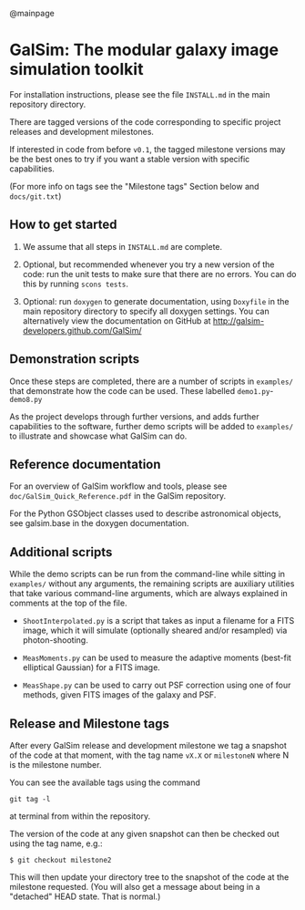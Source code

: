 @mainpage

# GalSim: The modular galaxy image simulation toolkit

For installation instructions, please see the file `INSTALL.md` in the main
repository directory. 

There are tagged versions of the code corresponding to specific project 
releases and development milestones.  

If interested in code from before `v0.1`, the tagged milestone versions may be 
the best ones to try if you want a stable version with specific capabilities.  

(For more info on tags see the "Milestone tags" Section below and 
`docs/git.txt`)


How to get started
------------------

1. We assume that all steps in `INSTALL.md` are complete.

2. Optional, but recommended whenever you try a new version of the code: run the
unit tests to make sure that there are no errors.  You can do this by running
`scons tests`.

3. Optional: run `doxygen` to generate documentation, using `Doxyfile` in the
main repository directory to specify all doxygen settings.  You can 
alternatively view the documentation on GitHub at 
http://galsim-developers.github.com/GalSim/


Demonstration scripts
---------------------

Once these steps are completed, there are a number of scripts in `examples/` 
that demonstrate how the code can be used.  These labelled `demo1.py`-`demo8.py`

As the project develops through further versions, and adds further
capabilities to the software, further demo scripts will be added to `examples/`
to illustrate and showcase what GalSim can do.


Reference documentation
-----------------------

For an overview of GalSim workflow and tools, please see 
`doc/GalSim_Quick_Reference.pdf` in the GalSim repository.

For the Python GSObject classes used to describe astronomical objects, see 
galsim.base in the doxygen documentation.


Additional scripts
------------------

While the demo scripts can be run from the command-line while sitting in
`examples/` without any arguments, the remaining scripts are auxiliary utilities
that take various command-line arguments, which are always explained in comments
at the top of the file.

* `ShootInterpolated.py` is a script that takes as input a filename for a FITS
image, which it will simulate (optionally sheared and/or resampled) via
photon-shooting.

* `MeasMoments.py` can be used to measure the adaptive moments (best-fit
elliptical Gaussian) for a FITS image.

* `MeasShape.py` can be used to carry out PSF correction using one of four
methods, given FITS images of the galaxy and PSF.


Release and Milestone tags
--------------------------

After every GalSim release and development milestone we tag a snapshot of the 
code at that moment, with the tag name `vX.X` or `milestoneN` where N is the 
milestone number.

You can see the available tags using the command

    git tag -l

at terminal from within the repository.

The version of the code at any given snapshot can then be checked out using the
tag name, e.g.:

    $ git checkout milestone2

This will then update your directory tree to the snapshot of the code at the 
milestone requested.  (You will also get a message about being in a "detached" 
HEAD state.  That is normal.)
